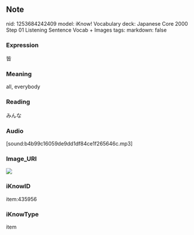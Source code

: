 ## Note
nid: 1253684242409
model: iKnow! Vocabulary
deck: Japanese Core 2000 Step 01 Listening Sentence Vocab + Images
tags: 
markdown: false

### Expression
皆

### Meaning
all, everybody

### Reading
みんな

### Audio
[sound:b4b99c16059de9dd1df84ce1f265646c.mp3]

### Image_URI
<!DOCTYPE html>
<title></title>
<img src="d30d31fed10e3066447478ac2ac9e99e.jpg">



### iKnowID
item:435956

### iKnowType
item
